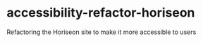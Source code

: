 # accessibility-refactor-horiseon
Refactoring the Horiseon site to make it more accessible to users
